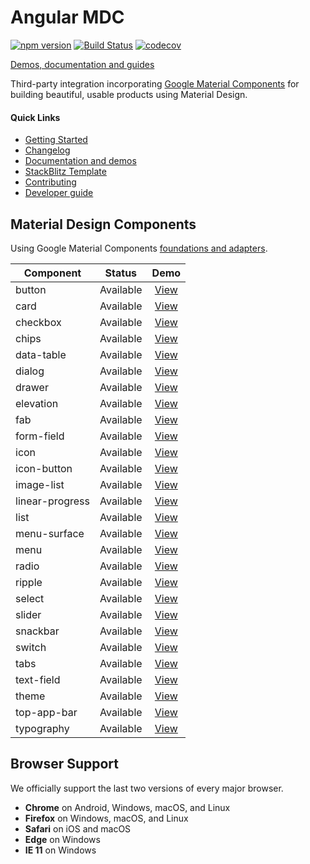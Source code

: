 # Angular MDC

[![npm version](https://badge.fury.io/js/%40angular-mdc%2Fweb.svg)](https://badge.fury.io/js/%40angular-mdc%2Fweb)
[![Build Status](https://travis-ci.com/trimox/angular-mdc-web.svg?branch=master)](https://travis-ci.com/trimox/angular-mdc-web)
[![codecov](https://codecov.io/gh/trimox/angular-mdc-web/branch/master/graph/badge.svg)](https://codecov.io/gh/trimox/angular-mdc-web)

[Demos, documentation and guides](https://trimox.github.io/angular-mdc-web/)

Third-party integration incorporating [Google Material Components](https://github.com/material-components/material-components-web) for building beautiful, usable products using Material Design.

#### Quick Links
*  [Getting Started](https://github.com/trimox/angular-mdc-web/blob/master/docs/getting-started.md)
*  [Changelog](https://github.com/trimox/angular-mdc-web/blob/master/CHANGELOG.md)
*  [Documentation and demos](https://trimox.github.io/angular-mdc-web/)
*  [StackBlitz Template](https://stackblitz.com/edit/angular-mdc)
*  [Contributing](https://github.com/trimox/angular-mdc-web/blob/master/CONTRIBUTING.md)
*  [Developer guide](https://github.com/trimox/angular-mdc-web/blob/master/docs/developer.md)

## Material Design Components
Using Google Material Components [foundations and adapters](https://github.com/material-components/material-components-web/blob/master/docs/integrating-into-frameworks.md#the-advanced-approach-using-foundations-and-adapters).

| Component  | Status  | Demo |
| ---------- | ------- | :------: |
| button | Available | [View](https://trimox.github.io/angular-mdc-web/#/button-demo) |
| card | Available | [View](https://trimox.github.io/angular-mdc-web/#/card-demo) |
| checkbox | Available | [View](https://trimox.github.io/angular-mdc-web/#/checkbox-demo) |
| chips | Available | [View](https://trimox.github.io/angular-mdc-web/#/chips-demo) |
| data-table | Available | [View](https://trimox.github.io/angular-mdc-web/#/data-table-demo) |
| dialog | Available | [View](https://trimox.github.io/angular-mdc-web/#/dialog-demo) |
| drawer | Available | [View](https://trimox.github.io/angular-mdc-web/#/drawer-demo) |
| elevation | Available | [View](https://trimox.github.io/angular-mdc-web/#/elevation-demo) |
| fab | Available | [View](https://trimox.github.io/angular-mdc-web/#/fab-demo) |
| form-field | Available | [View](https://trimox.github.io/angular-mdc-web/#/form-field-demo) |
| icon | Available | [View](https://trimox.github.io/angular-mdc-web/#/icon-demo) |
| icon-button | Available | [View](https://trimox.github.io/angular-mdc-web/#/icon-button-demo) |
| image-list | Available | [View](https://trimox.github.io/angular-mdc-web/#/image-list-demo) |
| linear-progress | Available | [View](https://trimox.github.io/angular-mdc-web/#/linear-progress-demo) |
| list | Available | [View](https://trimox.github.io/angular-mdc-web/#/list-demo) |
| menu-surface | Available | [View](https://trimox.github.io/angular-mdc-web/#/menu-surface-demo) |
| menu | Available | [View](https://trimox.github.io/angular-mdc-web/#/menu-demo) |
| radio | Available | [View](https://trimox.github.io/angular-mdc-web/#/radio-demo) |
| ripple | Available | [View](https://trimox.github.io/angular-mdc-web/#/ripple-demo) |
| select | Available | [View](https://trimox.github.io/angular-mdc-web/#/select-demo) |
| slider | Available | [View](https://trimox.github.io/angular-mdc-web/#/slider-demo) |
| snackbar | Available | [View](https://trimox.github.io/angular-mdc-web/#/snackbar-demo) |
| switch | Available | [View](https://trimox.github.io/angular-mdc-web/#/switch-demo) |
| tabs | Available | [View](https://trimox.github.io/angular-mdc-web/#/tabs-demo) |
| text-field | Available | [View](https://trimox.github.io/angular-mdc-web/#/text-field-demo) |
| theme | Available | [View](https://trimox.github.io/angular-mdc-web/#/angular-mdc-web/theme) |
| top-app-bar | Available | [View](https://trimox.github.io/angular-mdc-web/#/top-app-bar-demo) |
| typography | Available | [View](https://trimox.github.io/angular-mdc-web/#/typography-demo) |

## Browser Support
We officially support the last two versions of every major browser.

- **Chrome** on Android, Windows, macOS, and Linux
- **Firefox** on Windows, macOS, and Linux
- **Safari** on iOS and macOS
- **Edge** on Windows
- **IE 11** on Windows
